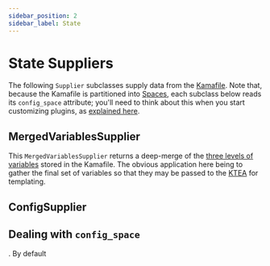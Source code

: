 ```yaml
---
sidebar_position: 2
sidebar_label: State
---
```


# State Suppliers

The following `Supplier` subclasses supply data from the 
[Kamafile](/concepts/state-concept). Note that, because the Kamafile
is partitioned into [Spaces](/concepts/spaces-concept), each
subclass below reads its `config_space` attribute; you'll need to think about this
when you start customizing plugins, as [explained here](#dealing-with-config_space).
   

## MergedVariablesSupplier

This `MergedVariablesSupplier` returns a deep-merge of the 
[three levels of variables](/concepts/state-concept#manifest-variables) stored
in the Kamafile. The obvious application here being to gather the
final set of variables so that they may be passed to
the [KTEA](/concepts/ktea-concept) for templating.







## ConfigSupplier


## Dealing with `config_space`

. By default

